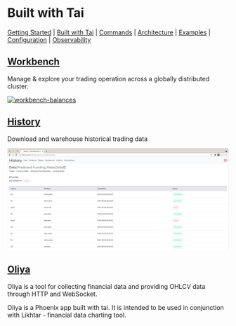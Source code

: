 # Built with Tai

[Getting Started](./GETTING_STARTED.md) | [Built with Tai](./BUILT_WITH_TAI.md) | [Commands](./COMMANDS.md) | [Architecture](./ARCHITECTURE.md) | [Examples](../apps/examples/README.md) | [Configuration](./CONFIGURATION.md) | [Observability](./OBSERVABILITY.md)

## [Workbench](https://github.com/fremantle-industries/workbench)

Manage & explore your trading operation across a globally distributed cluster.

[![workbench-balances](https://github.com/fremantle-industries/workbench/blob/main/docs/live-balance-snapshots.png)](https://github.com/fremantle-industries/workbench)

## [History](https://github.com/fremantle-industries/history)

Download and warehouse historical trading data

[![history-jobs](https://github.com/fremantle-industries/history/blob/main/docs/predicted-funding-rate-download.png)](https://github.com/fremantle-industries/history)

## [Oliya](https://github.com/blacksmith-capital/oliya)

Oliya is a tool for collecting financial data and providing OHLCV data through HTTP and WebSocket.

Oliya is a Phoenix app built with tai. It is intended to be used in conjunction with Likhtar - financial data charting tool.
